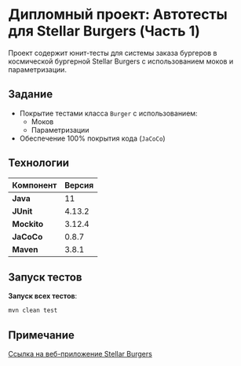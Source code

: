 # Дипломный проект: Автотесты для Stellar Burgers (Часть 1)

Проект содержит юнит-тесты для системы заказа бургеров в космической бургерной Stellar Burgers с использованием моков и параметризации.

## Задание
- Покрытие тестами класса `Burger` с использованием:
    - Моков
    - Параметризации 
- Обеспечение 100% покрытия кода (`JaCoCo`)

## Технологии

| Компонент          | Версия           | 
|--------------------|------------------|
| **Java**           | 11               | 
| **JUnit**          | 4.13.2           | 
| **Mockito**        | 3.12.4           |
| **JaCoCo**         | 0.8.7            |
| **Maven**          | 3.8.1            |

## Запуск тестов

**Запуск всех тестов**:
```bash
mvn clean test
```

## Примечание
[Ссылка на веб-приложение Stellar Burgers](https://stellarburgers.nomoreparties.site/)
